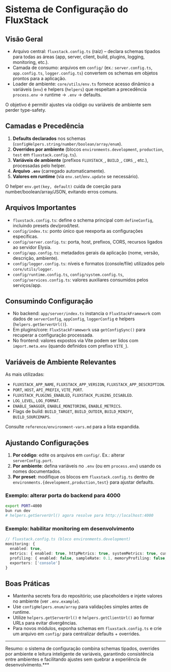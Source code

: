 # Sistema de Configuração do FluxStack

## Visão Geral
- Arquivo central: `fluxstack.config.ts` (raiz) – declara schemas tipados para todas as áreas (app, server, client, build, plugins, logging, monitoring, etc.).
- Camada de consumo: arquivos em `config/` (ex.: `server.config.ts`, `app.config.ts`, `logger.config.ts`) convertem os schemas em objetos prontos para a aplicação.
- Loader de ambiente: `core/utils/env.ts` fornece acesso dinâmico a variáveis (`env`) e helpers (`helpers`) que respeitam a precedência `process.env` → runtime → `.env` → defaults.

O objetivo é permitir ajustes via código ou variáveis de ambiente sem perder type-safety.

## Camadas e Precedência
1. **Defaults declarados** nos schemas (`configHelpers.string/number/boolean/array/enum`).
2. **Overrides por ambiente** (blocos `environments.development`, `production`, `test` em `fluxstack.config.ts`).
3. **Variáveis de ambiente** (prefíxos `FLUXSTACK_`, `BUILD_`, `CORS_`, etc.), processadas pelo helper.
4. **Arquivo `.env`** (carregado automaticamente).
5. **Valores em runtime** (via `env.set`/`env.update` se necessário).

O helper `env.get(key, default)` cuida de coerção para number/boolean/array/JSON, evitando erros comuns.

## Arquivos Importantes
- `fluxstack.config.ts`: define o schema principal com `defineConfig`, incluindo presets dev/prod/test.
- `config/index.ts`: ponto único que reexporta as configurações específicas.
- `config/server.config.ts`: porta, host, prefixos, CORS, recursos ligados ao servidor Elysia.
- `config/app.config.ts`: metadados gerais da aplicação (nome, versão, descrição, ambiente).
- `config/logger.config.ts`: níveis e formatos (console/file) utilizados pelo `core/utils/logger`.
- `config/runtime.config.ts`, `config/system.config.ts`, `config/services.config.ts`: valores auxiliares consumidos pelos serviços/app.

## Consumindo Configuração
- No backend: `app/server/index.ts` instancia o `FluxStackFramework` com dados de `serverConfig`, `appConfig`, `loggerConfig` e helpers (`helpers.getServerUrl()`).
- Em plugins/core: `FluxStackFramework` usa `getConfigSync()` para recuperar a configuração processada.
- No frontend: valores expostos via Vite podem ser lidos com `import.meta.env` (quando definidos com prefixo `VITE_`).

## Variáveis de Ambiente Relevantes
As mais utilizadas:
- `FLUXSTACK_APP_NAME`, `FLUXSTACK_APP_VERSION`, `FLUXSTACK_APP_DESCRIPTION`.
- `PORT`, `HOST`, `API_PREFIX`, `VITE_PORT`.
- `FLUXSTACK_PLUGINS_ENABLED`, `FLUXSTACK_PLUGINS_DISABLED`.
- `LOG_LEVEL`, `LOG_FORMAT`.
- `ENABLE_SWAGGER`, `ENABLE_MONITORING`, `ENABLE_METRICS`.
- Flags de build: `BUILD_TARGET`, `BUILD_OUTDIR`, `BUILD_MINIFY`, `BUILD_SOURCEMAPS`.

Consulte `reference/environment-vars.md` para a lista expandida.

## Ajustando Configurações
1. **Por código**: edite os arquivos em `config/`. Ex.: alterar `serverConfig.port`.
2. **Por ambiente**: defina variáveis no `.env` (ou em `process.env`) usando os nomes documentados.
3. **Por preset**: modifique os blocos em `fluxstack.config.ts` dentro de `environments.{development,production,test}` para ajustar defaults.

### Exemplo: alterar porta do backend para 4000
```bash
export PORT=4000
bun run dev
# helpers.getServerUrl() agora resolve para http://localhost:4000
```

### Exemplo: habilitar monitoring em desenvolvimento
```ts
// fluxstack.config.ts (bloco environments.development)
monitoring: {
  enabled: true,
  metrics: { enabled: true, httpMetrics: true, systemMetrics: true, customMetrics: false },
  profiling: { enabled: false, sampleRate: 0.1, memoryProfiling: false, cpuProfiling: false },
  exporters: ['console']
}
```

## Boas Práticas
- Mantenha secrets fora do repositório; use placeholders e injete valores no ambiente (ver `.env.example`).
- Use `configHelpers.enum/array` para validações simples antes de runtime.
- Utilize `helpers.getServerUrl()` e `helpers.getClientUrl()` ao formar URLs para evitar divergências.
- Para novos módulos, exponha schemas em `fluxstack.config.ts` e crie um arquivo em `config/` para centralizar defaults + overrides.

---

Resumo: o sistema de configuração combina schemas tipados, overrides por ambiente e leitura inteligente de variáveis, garantindo consistência entre ambientes e facilitando ajustes sem quebrar a experiência de desenvolvimento.***
